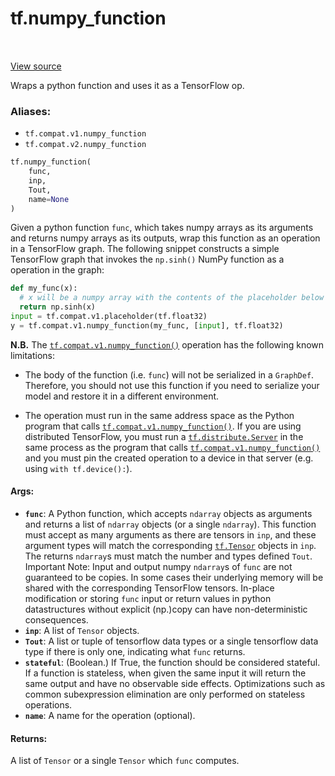 <div itemscope itemtype="http://developers.google.com/ReferenceObject">
<meta itemprop="name" content="tf.numpy_function" />
<meta itemprop="path" content="Stable" />
</div>

# tf.numpy_function

<!-- Insert buttons -->

<table class="tfo-notebook-buttons tfo-api" align="left">
</table>

<a target="_blank" href="/code/stable/tensorflow/python/ops/script_ops.py">View source</a>



<!-- Start diff -->
Wraps a python function and uses it as a TensorFlow op.

### Aliases:

* `tf.compat.v1.numpy_function`
* `tf.compat.v2.numpy_function`


``` python
tf.numpy_function(
    func,
    inp,
    Tout,
    name=None
)
```



<!-- Placeholder for "Used in" -->

Given a python function `func`, which takes numpy arrays as its
arguments and returns numpy arrays as its outputs, wrap this function as an
operation in a TensorFlow graph. The following snippet constructs a simple
TensorFlow graph that invokes the `np.sinh()` NumPy function as a operation
in the graph:

```python
def my_func(x):
  # x will be a numpy array with the contents of the placeholder below
  return np.sinh(x)
input = tf.compat.v1.placeholder(tf.float32)
y = tf.compat.v1.numpy_function(my_func, [input], tf.float32)
```

**N.B.** The <a href="../tf/numpy_function.md"><code>tf.compat.v1.numpy_function()</code></a> operation has the following known
limitations:

* The body of the function (i.e. `func`) will not be serialized in a
  `GraphDef`. Therefore, you should not use this function if you need to
  serialize your model and restore it in a different environment.

* The operation must run in the same address space as the Python program
  that calls <a href="../tf/numpy_function.md"><code>tf.compat.v1.numpy_function()</code></a>. If you are using distributed
  TensorFlow, you
  must run a <a href="../tf/distribute/Server.md"><code>tf.distribute.Server</code></a> in the same process as the program that
  calls
  <a href="../tf/numpy_function.md"><code>tf.compat.v1.numpy_function()</code></a> and you must pin the created operation to a device
  in that
  server (e.g. using `with tf.device():`).

#### Args:


* <b>`func`</b>: A Python function, which accepts `ndarray` objects as arguments and
  returns a list of `ndarray` objects (or a single `ndarray`). This function
  must accept as many arguments as there are tensors in `inp`, and these
  argument types will match the corresponding <a href="../tf/Tensor.md"><code>tf.Tensor</code></a> objects in `inp`.
  The returns `ndarray`s must match the number and types defined `Tout`.
  Important Note: Input and output numpy `ndarray`s of `func` are not
    guaranteed to be copies. In some cases their underlying memory will be
    shared with the corresponding TensorFlow tensors. In-place modification
    or storing `func` input or return values in python datastructures
    without explicit (np.)copy can have non-deterministic consequences.
* <b>`inp`</b>: A list of `Tensor` objects.
* <b>`Tout`</b>: A list or tuple of tensorflow data types or a single tensorflow data
  type if there is only one, indicating what `func` returns.
* <b>`stateful`</b>: (Boolean.) If True, the function should be considered stateful. If
  a function is stateless, when given the same input it will return the same
  output and have no observable side effects. Optimizations such as common
  subexpression elimination are only performed on stateless operations.
* <b>`name`</b>: A name for the operation (optional).


#### Returns:

A list of `Tensor` or a single `Tensor` which `func` computes.
